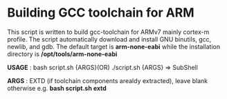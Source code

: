 # Building GCC toolchain for ARM

This script is written to build gcc-toolchain for ARMv7 mainly cortex-m profile. The script automatically download and install GNU binutils, gcc, newlib, and gdb. The default target is <B>arm-none-eabi</B> while the installation directory is <B>/opt/tools/arm-none-eabi</B>

<B>USAGE</B>              :       bash script.sh {ARGS}(OR) ./script.sh {ARGS}  => SubShell

<B>ARGS</B>               :       EXTD (if toolchain components arealdy extracted), leave blank otherwise e.g. <B>bash script.sh extd</B>
